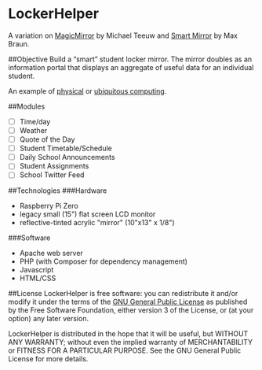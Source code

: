LockerHelper
============
A variation on [MagicMirror](https://github.com/MichMich/MagicMirror) by Michael Teeuw and [Smart Mirror](https://github.com/maxbbraun/mirror) by Max Braun.

##Objective
Build a “smart” student locker mirror.
The mirror doubles as an information portal that displays an aggregate of useful data for an individual student.

An example of [physical](https://en.wikipedia.org/wiki/Physical_computing) or [ubiquitous computing](https://en.wikipedia.org/wiki/Ubiquitous_computing).

##Modules
- [ ] Time/day
- [ ] Weather
- [ ] Quote of the Day
- [ ] Student Timetable/Schedule
- [ ] Daily School Announcements
- [ ] Student Assignments
- [ ] School Twitter Feed

##Technologies
###Hardware
- Raspberry Pi Zero
- legacy small (15") flat screen LCD monitor
- reflective-tinted acrylic "mirror" (10"x13" x 1/8")

###Software
- Apache web server
- PHP (with Composer for dependency management)
- Javascript
- HTML/CSS

##License
LockerHelper is free software: you can redistribute it and/or modify it under the terms of the [GNU General Public License](http://www.gnu.org/licenses/gpl.html) as published by the Free Software Foundation, either version 3 of the License, or (at your option) any later version.

LockerHelper is distributed in the hope that it will be useful, but WITHOUT ANY WARRANTY; without even the implied warranty of MERCHANTABILITY or FITNESS FOR A PARTICULAR PURPOSE. See the GNU General Public License for more details.
